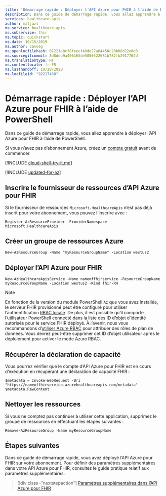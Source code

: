 ```yaml
---
title: 'Démarrage rapide : Déployer l’API Azure pour FHIR à l’aide de PowerShell'
description: Dans ce guide de démarrage rapide, vous allez apprendre à déployer l’API Azure pour FHIR à l’aide de PowerShell.
services: healthcare-apis
author: matjazl
ms.service: healthcare-apis
ms.subservice: fhir
ms.topic: quickstart
ms.date: 10/15/2019
ms.author: cavoeg
ms.openlocfilehash: 07221e0cf8feeef48de27a84450c28b08d22e0d3
ms.sourcegitcommit: 8d8deb9a406165de5050522681b782fb2917762d
ms.translationtype: HT
ms.contentlocale: fr-FR
ms.lasthandoff: 10/20/2020
ms.locfileid: "92217488"
---
```

# <a name="quickstart-deploy-azure-api-for-fhir-using-powershell"></a>Démarrage rapide : Déployer l’API Azure pour FHIR à l’aide de PowerShell

Dans ce guide de démarrage rapide, vous allez apprendre à déployer l’API Azure pour FHIR à l’aide de PowerShell.

Si vous n’avez pas d’abonnement Azure, créez un [compte gratuit](https://azure.microsoft.com/free/?WT.mc_id=A261C142F) avant de commencer.

[!INCLUDE [cloud-shell-try-it.md](../../includes/cloud-shell-try-it.md)]

[!INCLUDE [updated-for-az](../../includes/updated-for-az.md)]

## <a name="register-the-azure-api-for-fhir-resource-provider"></a>Inscrire le fournisseur de ressources d’API Azure pour FHIR

Si le fournisseur de ressources `Microsoft.HealthcareApis` n’est pas déjà inscrit pour votre abonnement, vous pouvez l’inscrire avec :

```azurepowershell-interactive
Register-AzResourceProvider -ProviderNamespace Microsoft.HealthcareApis
```

## <a name="create-azure-resource-group"></a>Créer un groupe de ressources Azure

```azurepowershell-interactive
New-AzResourceGroup -Name "myResourceGroupName" -Location westus2
```

## <a name="deploy-azure-api-for-fhir"></a>Déployer l’API Azure pour FHIR

```azurepowershell-interactive
New-AzHealthcareApisService -Name nameoffhirservice -ResourceGroupName myResourceGroupName -Location westus2 -Kind fhir-R4
```

> [!NOTE]
> En fonction de la version du module PowerShell `Az` que vous avez installée, le serveur FHIR provisionné peut être configuré pour utiliser l’authentification [RBAC locale](configure-local-rbac.md). De plus, il est possible qu’il comporte l’utilisateur PowerShell connecté dans la liste des ID d’objet d’identité autorisés pour le service FHIR déployé. À l’avenir, nous vous recommandons d’[utiliser Azure RBAC](configure-azure-rbac.md) pour attribuer des rôles de plan de données. Vous devrez peut-être supprimer cet ID d’objet utilisateur après le déploiement pour activer le mode Azure RBAC.


## <a name="fetch-capability-statement"></a>Récupérer la déclaration de capacité

Vous pourrez vérifier que le compte d’API Azure pour FHIR est en cours d’exécution en récupérant une déclaration de capacité FHIR :

```azurepowershell-interactive
$metadata = Invoke-WebRequest -Uri "https://nameoffhirservice.azurehealthcareapis.com/metadata"
$metadata.RawContent
```

## <a name="clean-up-resources"></a>Nettoyer les ressources

Si vous ne comptez pas continuer à utiliser cette application, supprimez le groupe de ressources en effectuant les étapes suivantes :

```azurepowershell-interactive
Remove-AzResourceGroup -Name myResourceGroupName
```

## <a name="next-steps"></a>Étapes suivantes

Dans ce guide de démarrage rapide, vous avez déployé l’API Azure pour FHIR sur votre abonnement. Pour définir des paramètres supplémentaires dans votre API Azure pour FHIR, consultez le guide pratique relatif aux paramètres supplémentaires.

>[!div class="nextstepaction"]
>[Paramètres supplémentaires dans l’API Azure pour FHIR](azure-api-for-fhir-additional-settings.md)
